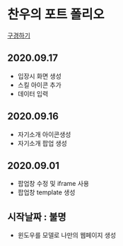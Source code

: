 # 찬우의 포트 폴리오
<a href="https://chanu2757.github.io/portfolio/">구경하기</a>

## 2020.09.17
- 입장시 화면 생성
- 스킬 아이콘 추가
- 데이터 입력
## 2020.09.16
- 자기소개 아이콘생성
- 자기소개 팝업 생성
## 2020.09.01
- 팝업창 수정 및 iframe 사용
- 팝업창 template 생성

## 시작날짜 : 불명
- 윈도우를 모델로 나만의 웹페이지 생성
